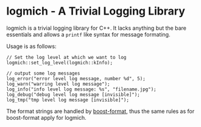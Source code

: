 logmich - A Trivial Logging Library
===================================

logmich is a trivial logging library for C++. It lacks anything but
the bare essentials and allows a `printf` like syntax for message
formating.

Usage is as follows:

    // Set the log level at which we want to log
    logmich::set_log_level(logmich::kInfo);

    // output some log messages
    log_error("error level log message, number %d", 5);
    log_warn("warring level log message");
    log_info("info level log message: %s", "filename.jpg");
    log_debug("debug level log message [invisible]");
    log_tmp("tmp level log message [invisible]");

The format strings are handled by
[boost-format](http://www.boost.org/doc/libs/1_57_0/libs/format/),
thus the same rules as for boost-format apply for logmich.
